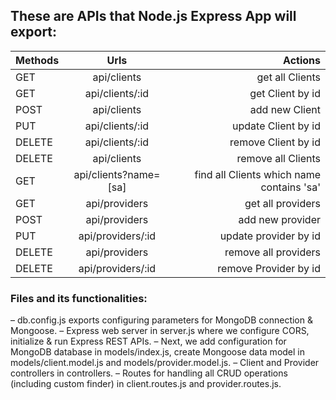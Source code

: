 ## These are APIs that Node.js Express App will export:

| Methods  |	Urls	              |      Actions                               |
| :------- |:------------------------:| ------------:|
| GET	   |  api/clients	          |  get all Clients						   |
| GET	   |  api/clients/:id	      |  get Client by id                          |
| POST	   |  api/clients	          |  add new Client                            |
| PUT	   |  api/clients/:id	      |  update Client by id                       |
| DELETE   |  api/clients/:id	      |  remove Client by id                       |
| DELETE   |  api/clients	          |  remove all Clients                        |
| GET	   |  api/clients?name=[sa]   |	 find all Clients which name contains 'sa' |
| GET      |  api/providers           |  get all providers                         |
| POST     |  api/providers           |  add new provider                          |
| PUT      |  api/providers/:id       |  update provider by id                     |
| DELETE   |  api/providers           |  remove all providers                      |
| DELETE   |  api/providers/:id       |  remove Provider by id                     |


### Files and its functionalities:
– db.config.js exports configuring parameters for MongoDB connection & Mongoose.
– Express web server in server.js where we configure CORS, initialize & run Express REST APIs.
– Next, we add configuration for MongoDB database in models/index.js, create Mongoose data model in models/client.model.js and models/provider.model.js.
– Client and Provider controllers in controllers.
– Routes for handling all CRUD operations (including custom finder) in client.routes.js and provider.routes.js.
